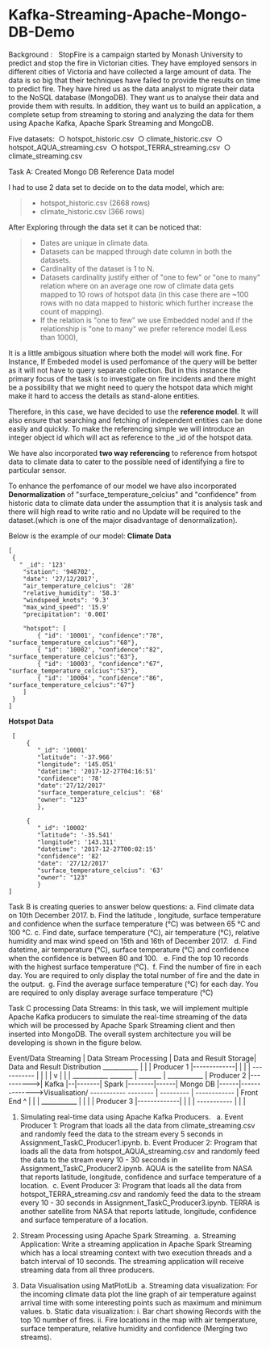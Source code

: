 # Kafka-Streaming-Apache-Mongo-DB-Demo

Background :
  StopFire is a campaign started by Monash University to predict and stop the fire in Victorian cities. They have employed sensors in different cities of Victoria and have 
  collected a large amount of data. The data is so big that their techniques have failed to provide the results on time to predict fire. 
  They have hired us as the data analyst to migrate their data to the NoSQL database (MongoDB). They want us to analyse their data and provide them with results.
  In addition, they want us to build an application, a complete setup from streaming to storing and analyzing the data for them using Apache Kafka,  Apache Spark Streaming and MongoDB.  

Five datasets:  
○ hotspot_historic.csv  
○ climate_historic.csv 
○ hotspot_AQUA_streaming.csv 
○ hotspot_TERRA_streaming.csv 
○ climate_streaming.csv  


Task A: Created Mongo DB Reference Data model

I had to use 2 data set to decide on to the data model, which are: 
>* hotspot_historic.csv (2668 rows)
>* climate_historic.csv (366 rows)

After Exploring through the data set it can be noticed that: 
>- Dates are unique in climate data. 
>- Datasets can be mapped through date column in both the datasets. 
>- Cardinality of the dataset is 1 to N.
>- Datasets cardinality justify either of "one to few" or "one to many" relation where on an average one row of climate data gets mapped to 10 rows of hotspot data (in this case there are ~100 rows with no data mapped to historic which further increase the count of mapping).
>- If the relation is "one to few" we use Embedded nodel and if the relationship is "one to many" we prefer reference model (Less than 1000),

It is a little ambigous situation where both the model will work fine. For Instance, If Embeded model is used perfomance of the query will be better as it will not have to query separate collection. But in this instance the primary focus of the task is to investigate on fire incidents and there might be a possibility that we might need to query the hotspot data which might make it  hard to access the details as stand-alone entities.

Therefore, in this case, we have decided to use the **reference model**. It will also ensure that searching and fetching of independent entities can be done easily and quickly. To make the referencing simple we will introduce an integer object id which will act as reference to the _id of the hotspot data. 

We have also incorporated **two way referencing** to reference from hotspot data to climate data to cater to the possible need of identifying a fire to particular sensor.

To enhance the perfomance of our model we have also incorporated **Denormalization** of "surface_temperature_celcius" and "confidence" from historic data to climate data under the assumption that it is analysis task and there will high read to write ratio and no Update will be required to the dataset.(which is one of the major disadvantage of denormalization). 


Below is the example of our model:
**Climate Data**

```
[
 {
   " _id": '123'
    "station": '948702',
    "date": '27/12/2017',
    "air_temperature_celcius": '28'
    "relative_humidity": '58.3'
    "windspeed_knots": '9.3'
    "max_wind_speed": '15.9'
    "precipitation": '0.00I'

    "hotspot": [ 
        { "id": '10001', "confidence":"78", "surface_temperature_celcius":"68"},
        { "id": '10002', "confidence":"82", "surface_temperature_celcius":"63"},
        { "id": '10003', "confidence":"67", "surface_temperature_celcius":"53"},
        { "id": '10004', "confidence":"86", "surface_temperature_celcius":"67"}
    ]
 }
]        
```    
    
    
 **Hotspot Data**
```
 [
     {
        "_id": '10001'
        "latitude": '-37.966'
        "longitude": '145.051'
        "datetime": '2017-12-27T04:16:51'
        "confidence": '78'
        "date":'27/12/2017'
        "surface_temperature_celcius": '68'
        "owner": "123"
        },
   
     {
        "_id": '10002'
        "latitude": '-35.541'
        "longitude": '143.311'
        "datetime": '2017-12-27T00:02:15'
        "confidence": '82'
        "date": '27/12/2017'
        "surface_temperature_celcius": '63'
        "owner": "123"
        }
]

```

Task B is creating queries to answer below questions:
a. Find climate data on 10th December 2017.
b. Find the latitude , longitude, surface temperature and confidence when the surface temperature (°C) was between 65 °C and 100 °C.
c. Find date, surface temperature (°C), air temperature (°C), relative humidity and max wind speed on 15th and 16th of December 2017.   
d. Find datetime, air temperature (°C), surface temperature (°C) and confidence when the confidence is between 80 and 100.   
e. Find the top 10 records with the highest surface temperature (°C).  
f. Find the number of fire in each day. You are required to only display the total number of fire and the date in the output.  
g. Find the average surface temperature (°C) for each day. You are required to only display average surface temperature (°C)


Task C processing Data Streams:
In this task, we will implement multiple Apache Kafka producers to simulate the real-time streaming of the data which will be processed by Apache Spark Streaming client and then inserted into MongoDB. 
The overall system architecture you will be developing is shown in the figure below. 

Event/Data Streaming              | Data Stream Processing | Data and Result Storage| Data and Result Distribution
___________                       |                        |                        |
Producer 1 |-------------|        |                        |                        |
-----------              |        |                        |                        |
                         v        |                        |                        |
___________             _______   |        _______         |      ___________       |
Producer 2 |---------->| Kafka |--|-------| Spark |--------|------| Mongo DB |------|-------------->Visualisation/
-----------             --------  |       ---------        |      ------------      |                 Front End
                         ^        |                        |                        |
___________              |        |                        |                        |
Producer 3 |-------------|        |                        |                        |
-----------                       |                        |                        |


1. Simulating real-time data using Apache Kafka Producers.   
  a. Event Producer 1: Program that loads all the data from climate_streaming.csv and randomly feed the data to the stream every 5 seconds in Assignment_TaskC_Producer1.ipynb. 
  b. Event Producer 2: Program that loads all the data from hotspot_AQUA_streaming.csv and randomly feed the data to the stream every 10 - 30 seconds in Assignment_TaskC_Producer2.ipynb. 
     AQUA is the satellite from NASA that reports latitude, longitude, confidence and surface temperature of a location.  
  c. Event Producer 3: Program that loads all the data from hotspot_TERRA_streaming.csv and randomly feed the data to the stream every 10 - 30 seconds in Assignment_TaskC_Producer3.ipynb. 
     TERRA is another satellite from NASA that reports latitude, longitude, confidence and surface temperature of a location. 
 
 
 2. Stream Processing using Apache Spark Streaming.  
    a. Streaming Application: Write a streaming application in Apache Spark Streaming which has a local streaming context with two execution threads and a batch interval of 10 seconds. 
       The streaming application will receive streaming data from all three producers. 
       
 3. Data Visualisation using MatPlotLib  
    a. Streaming data visualization: For the incoming climate data plot the line graph of air temperature against arrival time with some interesting points such as maximum and minimum values.
    b. Static data visualization: 
          i. Bar chart showing Records with the top 10 number of fires.
          ii. Fire locations in the map with air temperature, surface temperature, relative humidity and confidence (Merging two streams).
 
 
 
